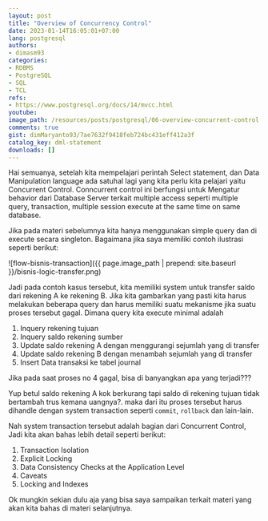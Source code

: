 ```yaml
---
layout: post
title: "Overview of Concurrency Control"
date: 2023-01-14T16:05:01+07:00
lang: postgresql
authors:
- dimasm93
categories:
- RDBMS
- PostgreSQL
- SQL
- TCL
refs: 
- https://www.postgresql.org/docs/14/mvcc.html
youtube: 
image_path: /resources/posts/postgresql/06-overview-concurrent-control
comments: true
gist: dimMaryanto93/7ae7632f9418feb724bc431eff412a3f
catalog_key: dml-statement
downloads: []
---
```


Hai semuanya, setelah kita mempelajari perintah Select statement, dan Data Manipulation language ada satuhal lagi yang kita perlu kita pelajari yaitu Concurrent Control. Conncurrent control ini berfungsi untuk Mengatur behavior dari Database Server terkait multiple access seperti multiple query, transaction, multiple session execute at the same time on same database.

Jika pada materi sebelumnya kita hanya menggunakan simple query dan di execute secara singleton. Bagaimana jika saya memiliki contoh ilustrasi seperti berikut:

![flow-bisnis-transaction]({{ page.image_path | prepend: site.baseurl }}/bisnis-logic-transfer.png)

Jadi pada contoh kasus tersebut, kita memiliki system untuk transfer saldo dari rekening A ke rekening B. Jika kita gambarkan yang pasti kita harus melakukan beberapa query dan harus memiliki suatu mekanisme jika suatu proses tersebut gagal. Dimana query kita execute minimal adalah

1. Inquery rekening tujuan
2. Inquery saldo rekening sumber
3. Update saldo rekening A dengan menggurangi sejumlah yang di transfer
4. Update saldo rekening B dengan menambah sejumlah yang di transfer
5. Insert Data transaksi ke tabel journal

Jika pada saat proses no 4 gagal, bisa di banyangkan apa yang terjadi???

Yup betul saldo rekening A kok berkurang tapi saldo di rekening tujuan tidak bertambah trus kemana uangnya?. maka dari itu proses tersebut harus dihandle dengan system transaction seperti `commit`, `rollback` dan lain-lain.

Nah system transaction tersebut adalah bagian dari Concurrent Control, Jadi kita akan bahas lebih detail seperti berikut:

<!--more-->

1. Transaction Isolation
2. Explicit Locking
3. Data Consistency Checks at the Application Level
4. Caveats
5. Locking and Indexes

Ok mungkin sekian dulu aja yang bisa saya sampaikan terkait materi yang akan kita bahas di materi selanjutnya.
